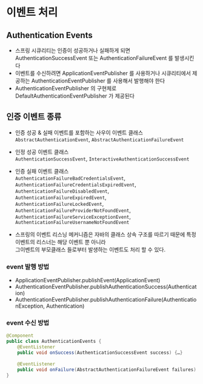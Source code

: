 # 이벤트 처리

## Authentication Events
- 스프링 시큐리티는 인증이 성공하거나 실패하게 되면 AuthenticationSuccessEvent 또는 AuthenticationFailureEvent 를 발생시킨다
- 이벤트를 수신하려면 ApplicationEventPublisher 를 사용하거나 시큐리티에서 제공하는 AuthenticationEventPublisher 를 사용해서 발행해야 한다
- AuthenticationEventPublisher 의 구현체로 DefaultAuthenticationEventPublisher 가 제공된다

## 인증 이벤트 종류
- 인증 성공 & 실패 이벤트를 포함하는 사우이 이벤트 클래스   
```AbstractAuthenticationEvent```, ```AbstractAuthenticationFailureEvent```
- 인정 성공 이벤트 클래스   
```AuthenticationSuccessEvent```, ```InteractiveAuthenticationSuccessEvent```
- 인증 실패 이벤트 클래스   
```AuthenticationFailureBadCredentialsEvent```, ```AuthenticationFailureCredentialsExpiredEvent```,   
```AuthenticationFailureDisabledEvent```, ```AuthenticationFailureExpiredEvent```,    
```AuthenticationFailureLockedEvent```, ```AuthenticationFailureProviderNotFoundEvent```,    
```AuthenticationFailureServiceExceptionEvent```, ```AuthenticationFailureUsernameNotFoundEvent```

- 스프링의 이벤트 리스닝 메커니즘은 자바의 클래스 상속 구조를 따르기 때문에 특정 이벤트의 리스너는 해당 이벤트 뿐 아니라    
그이벤트의 부모클래스 들로부터 발생하는 이벤트도 처리 할 수 있다.

### event 발행 방법
- ApplicationEventPublisher.publishEvent(ApplicationEvent)
- AuthenticationEventPublisher.publishAuthenticationSuccess(Authentication)
- AuthenticationEventPublisher.publishAuthenticationFailure(AuthenticationException, Authentication)

### event 수신 방법
```java
@Component
public class AuthenticationEvents {
    @EventListener
    public void onSuccess(AuthenticationSuccessEvent success) {…}
    
    @EventListener
    public void onFailure(AbstractAuthenticationFailureEvent failures) {…}
}
```